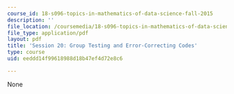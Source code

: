 ```yaml
---
course_id: 18-s096-topics-in-mathematics-of-data-science-fall-2015
description: ''
file_location: /coursemedia/18-s096-topics-in-mathematics-of-data-science-fall-2015/eeddd14f99618988d18b47ef4d72e8c6_MIT18_S096F15_Ses20.pdf
file_type: application/pdf
layout: pdf
title: 'Session 20: Group Testing and Error-Correcting Codes'
type: course
uid: eeddd14f99618988d18b47ef4d72e8c6

---
```

None